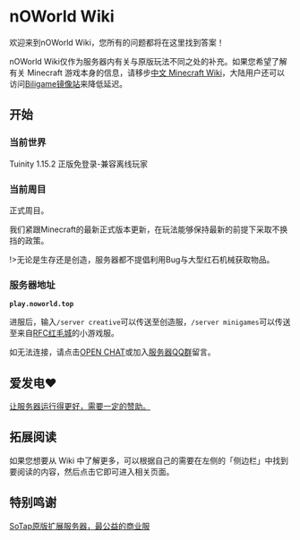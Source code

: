 # nOWorld Wiki
欢迎来到nOWorld Wiki，您所有的问题都将在这里找到答案！

nOWorld Wiki仅作为服务器内有关与原版玩法不同之处的补充。如果您希望了解有关 Minecraft 游戏本身的信息，请移步[中文 Minecraft Wiki](https://minecraft-zh.gamepedia.com/Minecraft_Wiki)，大陆用户还可以访问[Biligame镜像站](https://wiki.biligame.com/mc/Minecraft_Wiki)来降低延迟。

## 开始
### 当前世界
Tuinity 1.15.2 正版免登录-兼容离线玩家

### 当前周目
正式周目。

我们紧跟Minecraft的最新正式版本更新，在玩法能够保持最新的前提下采取不换挡的政策。

!>无论是生存还是创造，服务器都不提倡利用Bug与大型红石机械获取物品。

### 服务器地址
**`play.noworld.top`**

进服后，输入`/server creative`可以传送至创造服，`/server minigames`可以传送至来自[RFC红毛城](https://www.redfurcity.com/)的小游戏服。

如无法连接，请点击[OPEN CHAT](https://gitter.im/nOWorldServer/community)或加入[服务器QQ群](https://jq.qq.com/?_wv=1027&k=IyLZu5Vj)留言。

## 爱发电❤
[让服务器运行得更好，需要一定的赞助。](https://afdian.net/@nOWorld)

## 拓展阅读
如果您想要从 Wiki 中了解更多，可以根据自己的需要在左侧的「侧边栏」中找到要阅读的内容，然后点击它即可进入相关页面。

## 特别鸣谢
[SoTap原版扩展服务器，最公益的商业服](https://sotap.org/)
